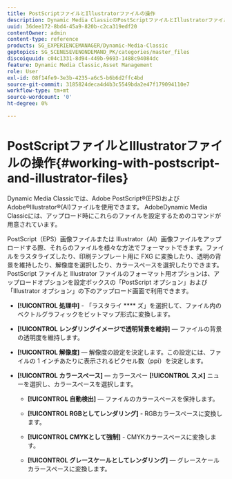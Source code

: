 ```yaml
---
title: PostScriptファイルとIllustratorファイルの操作
description: Dynamic Media ClassicのPostScriptファイルとIllustratorファイルの使用方法について説明します。
uuid: 36dee172-8bd4-45a9-820b-c2ca319edf20
contentOwner: admin
content-type: reference
products: SG_EXPERIENCEMANAGER/Dynamic-Media-Classic
geptopics: SG_SCENESEVENONDEMAND_PK/categories/master_files
discoiquuid: c04c1331-8d94-449b-9693-1488c94084dc
feature: Dynamic Media Classic,Asset Management
role: User
exl-id: 08f14fe9-3e3b-4235-a6c5-b6b6d2ffc4bd
source-git-commit: 3185824deca4d4b3c5549bda2e47f179094110e7
workflow-type: tm+mt
source-wordcount: '0'
ht-degree: 0%

---
```


# PostScriptファイルとIllustratorファイルの操作{#working-with-postscript-and-illustrator-files}

Dynamic Media Classicでは、Adobe PostScript®(EPS)およびAdobe®Illustrator®(AI)ファイルを使用できます。 AdobeDynamic Media Classicには、アップロード時にこれらのファイルを設定するためのコマンドが用意されています。

PostScript（EPS）画像ファイルまたは Illustrator（AI）画像ファイルをアップロードする際、それらのファイルを様々な方法でフォーマットできます。ファイルをラスタライズしたり、印刷テンプレート用に FXG に変換したり、透明の背景を維持したり、解像度を選択したり、カラースペースを選択したりできます。PostScript ファイルと Illustrator ファイルのフォーマット用オプションは、アップロードオプションを設定ボックスの「PostScript オプション」および「Illustrator オプション」の下のアップロード画面で利用できます。

* **[!UICONTROL 処理中]**  - 「ラスタライ **** ズ」を選択して、ファイル内のベクトルグラフィックをビットマップ形式に変換します。

* **[!UICONTROL レンダリングイメージで透明背景を維持]**  — ファイルの背景の透明度を維持します。

* **[!UICONTROL 解像度]**  — 解像度の設定を決定します。この設定には、ファイルの 1 インチあたりに表示されるピクセル数（ppi）を決定します。

* **[!UICONTROL カラースペース]**  — カラースペー **[!UICONTROL スメ]** ニューを選択し、カラースペースを選択します。

   * **[!UICONTROL 自動検出]**  — ファイルのカラースペースを保持します。

   * **[!UICONTROL RGBとしてレンダリング]**  - RGBカラースペースに変換します。

   * **[!UICONTROL CMYKとして強制]**  - CMYKカラースペースに変換します。

   * **[!UICONTROL グレースケールとしてレンダリング]**  — グレースケールカラースペースに変換します。
